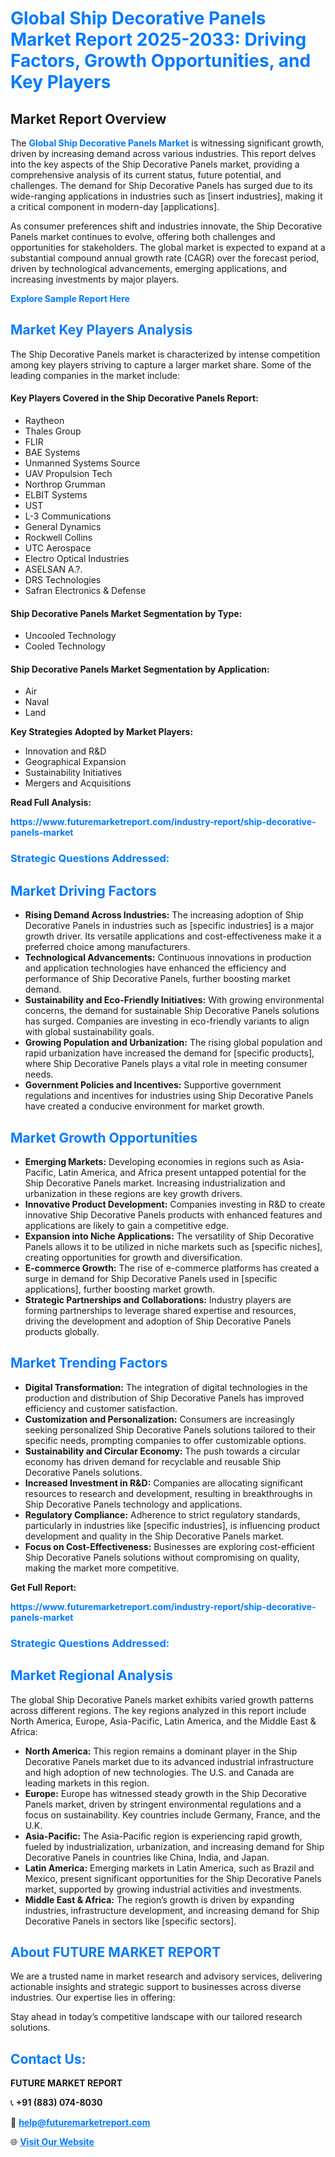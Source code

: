 <h1 style="color: #007BFF;">Global Ship Decorative Panels Market Report 2025-2033: Driving Factors, Growth Opportunities, and Key Players</h1>

<section id="overview">
<h2>Market Report Overview</h2>
<p>The <a href="https://www.futuremarketreport.com/industry-report/ship-decorative-panels-market" style="color: #007BFF; text-decoration: none;"><strong>Global Ship Decorative Panels Market</strong></a> is witnessing significant growth, driven by increasing demand across various industries. This report delves into the key aspects of the Ship Decorative Panels market, providing a comprehensive analysis of its current status, future potential, and challenges. The demand for Ship Decorative Panels has surged due to its wide-ranging applications in industries such as [insert industries], making it a critical component in modern-day [applications].</p>
<p>As consumer preferences shift and industries innovate, the Ship Decorative Panels market continues to evolve, offering both challenges and opportunities for stakeholders. The global market is expected to expand at a substantial compound annual growth rate (CAGR) over the forecast period, driven by technological advancements, emerging applications, and increasing investments by major players.</p>
</section>

<section id="overview">
<p><a href="https://www.futuremarketreport.com/request-sample/reportId=35068" style="color: #007BFF; text-decoration: none;"><strong>Explore Sample Report Here</strong></a></p>
</section>

<section id="key-players">
<h2 style="color: #007BFF;">Market Key Players Analysis</h2>
<p>The Ship Decorative Panels market is characterized by intense competition among key players striving to capture a larger market share. Some of the leading companies in the market include:</p>
<h4>Key Players Covered in the Ship Decorative Panels Report:</h4>
<ul><li>Raytheon</li><li>Thales Group</li><li>FLIR</li><li>BAE Systems</li><li>Unmanned Systems Source</li><li>UAV Propulsion Tech</li><li>Northrop Grumman</li><li>ELBIT Systems</li><li>UST</li><li>L-3 Communications</li><li>General Dynamics</li><li>Rockwell Collins</li><li>UTC Aerospace</li><li>Electro Optical Industries</li><li>ASELSAN A.?.</li><li>DRS Technologies</li><li>Safran Electronics &amp; Defense</li></ul>
<h4>Ship Decorative Panels Market Segmentation by Type:</h4>
<ul><li>Uncooled Technology</li><li>Cooled Technology</li></ul>

<h4>Ship Decorative Panels Market Segmentation by Application:</h4>
<ul><li>Air</li><li>Naval</li><li>Land</li></ul>
<p><strong>Key Strategies Adopted by Market Players:</strong></p>
<ul>
<li>Innovation and R&D</li>
<li>Geographical Expansion</li>
<li>Sustainability Initiatives</li>
<li>Mergers and Acquisitions</li>
</ul>
</section>

<section>
<p><strong>Read Full Analysis: </strong></p><a href="https://www.futuremarketreport.com/industry-report/ship-decorative-panels-market" style="color: #007BFF; text-decoration: none;"><strong>https://www.futuremarketreport.com/industry-report/ship-decorative-panels-market</strong></a>
<h3 style="color: #007BFF;">Strategic Questions Addressed:</h3>
</section>

<section id="driving-factors">
<h2 style="color: #007BFF;">Market Driving Factors</h2>
<ul>
<li><strong>Rising Demand Across Industries:</strong> The increasing adoption of Ship Decorative Panels in industries such as [specific industries] is a major growth driver. Its versatile applications and cost-effectiveness make it a preferred choice among manufacturers.</li>
<li><strong>Technological Advancements:</strong> Continuous innovations in production and application technologies have enhanced the efficiency and performance of Ship Decorative Panels, further boosting market demand.</li>
<li><strong>Sustainability and Eco-Friendly Initiatives:</strong> With growing environmental concerns, the demand for sustainable Ship Decorative Panels solutions has surged. Companies are investing in eco-friendly variants to align with global sustainability goals.</li>
<li><strong>Growing Population and Urbanization:</strong> The rising global population and rapid urbanization have increased the demand for [specific products], where Ship Decorative Panels plays a vital role in meeting consumer needs.</li>
<li><strong>Government Policies and Incentives:</strong> Supportive government regulations and incentives for industries using Ship Decorative Panels have created a conducive environment for market growth.</li>
</ul>
</section>

<section id="growth-opportunities">
<h2 style="color: #007BFF;">Market Growth Opportunities</h2>
<ul>
<li><strong>Emerging Markets:</strong> Developing economies in regions such as Asia-Pacific, Latin America, and Africa present untapped potential for the Ship Decorative Panels market. Increasing industrialization and urbanization in these regions are key growth drivers.</li>
<li><strong>Innovative Product Development:</strong> Companies investing in R&D to create innovative Ship Decorative Panels products with enhanced features and applications are likely to gain a competitive edge.</li>
<li><strong>Expansion into Niche Applications:</strong> The versatility of Ship Decorative Panels allows it to be utilized in niche markets such as [specific niches], creating opportunities for growth and diversification.</li>
<li><strong>E-commerce Growth:</strong> The rise of e-commerce platforms has created a surge in demand for Ship Decorative Panels used in [specific applications], further boosting market growth.</li>
<li><strong>Strategic Partnerships and Collaborations:</strong> Industry players are forming partnerships to leverage shared expertise and resources, driving the development and adoption of Ship Decorative Panels products globally.</li>
</ul>
</section>

<section id="trending-factors">
<h2 style="color: #007BFF;">Market Trending Factors</h2>
<ul>
<li><strong>Digital Transformation:</strong> The integration of digital technologies in the production and distribution of Ship Decorative Panels has improved efficiency and customer satisfaction.</li>
<li><strong>Customization and Personalization:</strong> Consumers are increasingly seeking personalized Ship Decorative Panels solutions tailored to their specific needs, prompting companies to offer customizable options.</li>
<li><strong>Sustainability and Circular Economy:</strong> The push towards a circular economy has driven demand for recyclable and reusable Ship Decorative Panels solutions.</li>
<li><strong>Increased Investment in R&D:</strong> Companies are allocating significant resources to research and development, resulting in breakthroughs in Ship Decorative Panels technology and applications.</li>
<li><strong>Regulatory Compliance:</strong> Adherence to strict regulatory standards, particularly in industries like [specific industries], is influencing product development and quality in the Ship Decorative Panels market.</li>
<li><strong>Focus on Cost-Effectiveness:</strong> Businesses are exploring cost-efficient Ship Decorative Panels solutions without compromising on quality, making the market more competitive.</li>
</ul>
</section>

<section>
<p><strong>Get Full Report: </strong></p><a href="https://www.futuremarketreport.com/industry-report/ship-decorative-panels-market" style="color: #007BFF; text-decoration: none;"><strong>https://www.futuremarketreport.com/industry-report/ship-decorative-panels-market</strong></a>
<h3 style="color: #007BFF;">Strategic Questions Addressed:</h3>
</section>


<section id="regional-analysis">
<h2 style="color: #007BFF;">Market Regional Analysis</h2>
<p>The global Ship Decorative Panels market exhibits varied growth patterns across different regions. The key regions analyzed in this report include North America, Europe, Asia-Pacific, Latin America, and the Middle East & Africa:</p>
<ul>
<li><strong>North America:</strong> This region remains a dominant player in the Ship Decorative Panels market due to its advanced industrial infrastructure and high adoption of new technologies. The U.S. and Canada are leading markets in this region.</li>
<li><strong>Europe:</strong> Europe has witnessed steady growth in the Ship Decorative Panels market, driven by stringent environmental regulations and a focus on sustainability. Key countries include Germany, France, and the U.K.</li>
<li><strong>Asia-Pacific:</strong> The Asia-Pacific region is experiencing rapid growth, fueled by industrialization, urbanization, and increasing demand for Ship Decorative Panels in countries like China, India, and Japan.</li>
<li><strong>Latin America:</strong> Emerging markets in Latin America, such as Brazil and Mexico, present significant opportunities for the Ship Decorative Panels market, supported by growing industrial activities and investments.</li>
<li><strong>Middle East & Africa:</strong> The region’s growth is driven by expanding industries, infrastructure development, and increasing demand for Ship Decorative Panels in sectors like [specific sectors].</li>
</ul>
</section>

<footer>
<h2 style="color: #007BFF;">About FUTURE MARKET REPORT</h2>
<p>We are a trusted name in market research and advisory services, delivering actionable insights and strategic support to businesses across diverse industries. Our expertise lies in offering:</p>

<p>Stay ahead in today’s competitive landscape with our tailored research solutions.</p>

<h2 style="color: #007BFF;">Contact Us:</h2>
<p><strong>FUTURE MARKET REPORT</strong></p>
<p>📞 <strong>+91 (883) 074-8030</strong></p>
<p>📧 <strong><a href="mailto:help@futuremarketreport.com" style="color: #007BFF;">help@futuremarketreport.com</a></strong></p>
<p>🌐 <strong><a href="https://www.futuremarketreport.com/" style="color: #007BFF;">Visit Our Website</a></strong></p>
</footer>